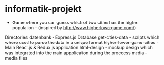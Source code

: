 # informatik-projekt


- Game where you can guess which of two cities has the higher population -
  (inspired by http://www.higherlowergame.com/)

Directories:
 datenbank - Express.js Database
 get-cities-data - scripts which where used to parse the data in a unique format
 higher-lower-game-cities - Main React.js & Redux.js application
 html-design - mockup design which was integrated into the main appplication during the proccess
 media - media files
 
